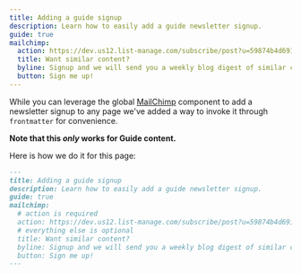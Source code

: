 ```yaml
---
title: Adding a guide signup
description: Learn how to easily add a guide newsletter signup.
guide: true
mailchimp:
  action: https://dev.us12.list-manage.com/subscribe/post?u=59874b4d6910fa65e724a4648&amp;id=613837077f
  title: Want similar content?
  byline: Signup and we will send you a weekly blog digest of similar content to keep you satiated.
  button: Sign me up!
---
```


While you can leverage the global [MailChimp](./../components/mailchimp) component to add a newsletter signup to any page we've added a way to invoke it through `frontmatter` for convenience.

**Note that this _only_ works for Guide content.**

Here is how we do it for this page:

```md
---
title: Adding a guide signup
description: Learn how to easily add a guide newsletter signup.
guide: true
mailchimp:
  # action is required
  action: https://dev.us12.list-manage.com/subscribe/post?u=59874b4d6910fa65e724a4648&amp;id=613837077f
  # everything else is optional
  title: Want similar content?
  byline: Signup and we will send you a weekly blog digest of similar content to keep you satiated.
  button: Sign me up!
---
```
